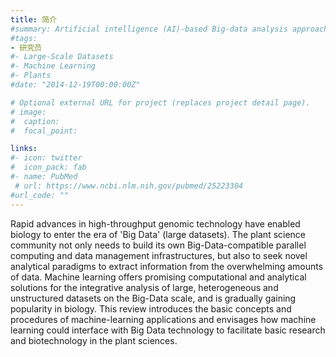 ```yaml
---
title: 简介
#summary: Artificial intelligence (AI)-based Big-data analysis approaches and their applications
#tags:
- 研究员
#- Large-Scale Datasets
#- Machine Learning
#- Plants
#date: "2014-12-19T00:00:00Z"

# Optional external URL for project (replaces project detail page).
# image:
#  caption: 
#  focal_point: 

links:
#- icon: twitter
#  icon_pack: fab
#- name: PubMed
 # url: https://www.ncbi.nlm.nih.gov/pubmed/25223304
#url_code: ""
---
```


Rapid advances in high-throughput genomic technology have enabled biology to enter the era of 'Big Data' (large datasets). The plant science community not only needs to build its own Big-Data-compatible parallel computing and data management infrastructures, but also to seek novel analytical paradigms to extract information from the overwhelming amounts of data. Machine learning offers promising computational and analytical solutions for the integrative analysis of large, heterogeneous and unstructured datasets on the Big-Data scale, and is gradually gaining popularity in biology. This review introduces the basic concepts and procedures of machine-learning applications and envisages how machine learning could interface with Big Data technology to facilitate basic research and biotechnology in the plant sciences.

